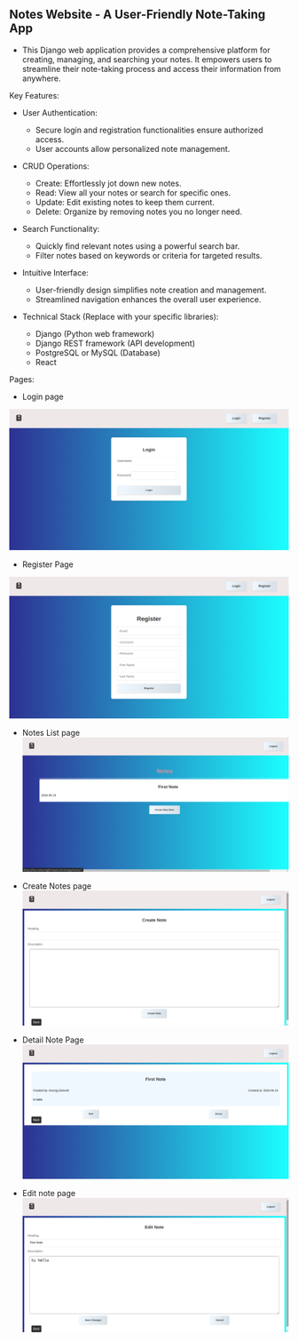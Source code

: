 ## Notes Website - A User-Friendly Note-Taking App

- This Django web application provides a comprehensive platform for creating, managing, and searching your notes. It empowers users to streamline their note-taking process and access their information from anywhere.

Key Features:

- User Authentication:
  - Secure login and registration functionalities ensure authorized access.
  - User accounts allow personalized note management.
- CRUD Operations:
  - Create: Effortlessly jot down new notes.
  - Read: View all your notes or search for specific ones.
  - Update: Edit existing notes to keep them current.
  - Delete: Organize by removing notes you no longer need.
- Search Functionality:
  - Quickly find relevant notes using a powerful search bar.
  - Filter notes based on keywords or criteria for targeted results.
- Intuitive Interface:

  - User-friendly design simplifies note creation and management.
  - Streamlined navigation enhances the overall user experience.

- Technical Stack (Replace with your specific libraries):
  - Django (Python web framework)
  - Django REST framework (API development)
  - PostgreSQL or MySQL (Database)
  - React

Pages:

- Login page

![alt text](/public/image.png)

- Register Page

![alt text](/public/image2.png)

- Notes List page
  ![alt text](public/image3.png)

- Create Notes page
  ![alt text](public/image4.png)

- Detail Note Page
  ![alt text](public/image5.png)

- Edit note page
  ![alt text](public/image6.png)
